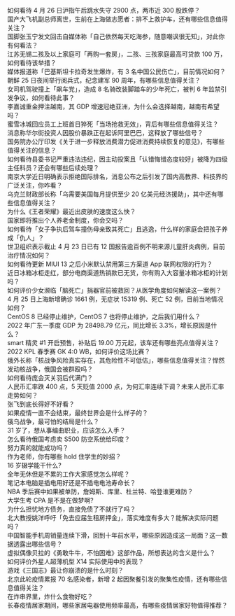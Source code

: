 如何看待  4 月 26 日沪指午后跳水失守 2900 点，两市近 300 股跌停？  
国产大飞机副总师离世，生前在上海做志愿者：排不上救护车，还有哪些信息值得关注？  
国脚张玉宁发文回击自媒体称「自己依然每天吃海参，随意嘲讽很无知」，对此你有何看法？  
江苏无锡二孩及以上家庭可「再购一套房」，二孩、三孩家庭最高可贷款 100 万，如何看待该举措？  
媒体报道称「巴基斯坦卡拉奇发生爆炸，有 3 名中国公民伤亡」，目前情况如何？  
朝鲜 25 日夜间举行阅兵式，纪念建军 90 周年，有哪些信息值得关注？  
女司机驾驶撞上「飙车党」，造成 8 名骑改装脚踏车的少年死亡，被判 6 年监禁引发争议，如何看待此事？  
李嘉诚重金押注越南，其 GDP 增速冠绝亚洲，为什么会选择越南，越南有希望吗？  
蜜雪冰城回应员工上班首日猝死「当场抢救无效」，背后有哪些信息值得关注？  
消息称华尔街投资人因股价暴跌正在起诉阿里巴巴，这释放了哪些信号？  
国务院办公厅印发《关于进一步释放消费潜力促进消费持续恢复的意见》，有哪些值得关注的信息？  
如何看待县委书记严重违法违纪，因主动投案且「认错悔错态度较好」被降为四级主任科员？还会有哪些后续处理？  
南京大学近日明确表示拒绝国际排名，消息公布之后引发了国内高教界、科技界的广泛关注，你咋看？  
乌克兰财政部长称「乌需要美国每月提供至少 20 亿美元经济援助」，其中还有哪些信息值得关注？  
为什么《王者荣耀》最近出皮肤的速度这么快？  
国家即将推出个人养老金制度，你会交吗？  
如何看待「女子争执后驾车撞伤母亲致其死亡」且逃逸，什么样的家庭会把孩子养成「仇人」？  
世卫组织表示截止 4 月 23 日已有 12 国报告逾百例不明来源儿童肝炎病例，目前治疗情况如何？  
如何看待更新 MIUI 13 之后小米默认禁用第三方渠道 App 联网权限的行为？  
近日冰箱冰柜走红，部分电商渠道热销款已无货，你有购入大容量冰箱冰柜的计划吗？  
如何评价少女濒临「脑死亡」捐器官前被救回？从医学角度如何解读这一案例？  
4 月 25 日上海新增确诊 1661 例，无症状 15319 例、死亡 52 例，目前当地情况如何？  
CentOS 8 已经停止维护，CentOS 7 也将停止维护，之后我们用什么？  
2022 年广东一季度 GDP 为 28498.79 亿元，同比增长 3.3%，增长原因是什么？  
smart 精灵 #1 开启预售，补贴后 19.00 万元起，该车还有哪些亮点值得关注？  
2022 KPL 春季赛 GK 4:0 WB，如何评价这场比赛？  
俄外长称「核战争风险真实存在，其危险性不可低估」，哪些信息值得关注？悍然发动核战争，俄国会被群殴吗？  
如何看待庞会灭关羽后代满门？  
人民币汇率跌 400 点，5 天贬值 2000 点，为何汇率连续下调？未来人民币汇率走势如何？  
张飞到底长得好不好看？  
如果疫情一直不会结束，最终世界会是什么样子的？  
俄乌战争，最可怕的结局是什么？  
31 岁了，想从事编曲职业，应该怎么入手？  
怎么看待俄国考虑卖 S500 防空系统给印度？  
努力真的就能成功吗？  
作为老师，你有哪些 hold 住学生的妙招？  
16 岁辍学能干什么?  
全年无休但是不累的工作大家感觉怎么样呢？  
笔记本电脑是插电用好还是不插电电池寿命长？  
NBA 季后赛中如果被单防，詹姆斯、库里、杜兰特、哈登谁更难防？  
大学生考 CPA 是不是在做梦啊?  
为什么担忧地方债务，直接免债了不就行了吗？  
北大教授姚洋呼吁「免去应届生租房押金」，落实难度有多大？能解决实际问题吗？  
中国智能手机周销量连续下滑，回到十年前水平，哪些原因造成这一局面？这一数据透露出哪些信号？  
虚拟偶像贝拉的《勇敢牛牛，不怕困难》这部作品，所想表达的含义是什么？  
如何评价外星人超薄机型 X14 实际使用中的表现？  
游戏《三国志》最让你崩溃的是什么时刻？  
北京此轮疫情累报 70 名感染者，新增 2 起因聚餐引发的聚集性疫情，还有哪些信息值得关注？  
在炸串界里，炸什么食物好吃？  
长春疫情居家期间，哪些家居电器使用频率最高，有哪些疫情居家好物值得推荐？  
